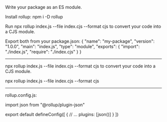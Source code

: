 
Write your package as an ES module.

Install rollup: npm i -D rollup

Run npx rollup index.js --file index.cjs --format cjs to convert your code into a CJS module.

Export both from your package.json:
{
  "name": "my-package",
  "version": "1.0.0",
  "main": "index.js",
  "type": "module",
  "exports": {
    "import": "./index.js",
    "require": "./index.cjs"
  }
}

---

npx rollup index.js --file index.cjs --format cjs to convert your code into a CJS module.


npx rollup index.js --file index.cjs --format cjs

---

rollup.config.js:

import json from "@rollup/plugin-json"

export default defineConfig([
  {
    // ...
    plugins: [json()]
  }
])


